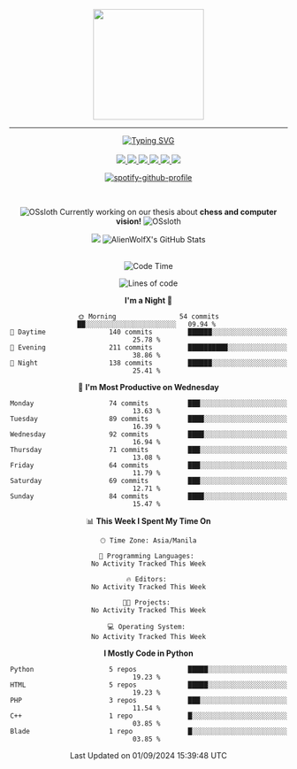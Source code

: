 <!-- AlienWolfX -->

<div align="center">
  <img src = "https://github.com/shinjitsue/shinjitsue/assets/71762653/b917dd38-ef9b-45e2-92ed-7ec42c9ea6fe" width=200 />
</div>

---

<div align="center">

<a href="https://git.io/typing-svg">
  <img src="https://readme-typing-svg.herokuapp.com?font=Fira+Code&duration=2000&pause=100&color=276DF7&multiline=true&width=435&lines=Allen+Cruiz;Student+%7C+Security+Researcher" alt="Typing SVG" />
</a>

<br />
<br />

<!-- Socials -->

<a href="https://www.facebook.com/cruizallen">
  <img src="https://img.shields.io/badge/Facebook-blue?logo=facebook">
</a>

<a href="https://www.instagram.com/cruizallen">
  <img src="https://img.shields.io/badge/Instagram-purple?logo=instagram">
</a>

<a href="mailto:allengabrielle.cruiz@carsu.edu.ph">
  <img src="https://img.shields.io/badge/Gmail-white?logo=gmail">
</a>

<a href="https://www.tiktok.com/@cruizallen">
  <img src="https://img.shields.io/badge/Tiktok-black?logo=tiktok">
</a>

<a href="https://www.reddit.com/user/AlienWolfX05">
  <img src="https://img.shields.io/badge/Reddit-white?logo=reddit">
</a>

<a href="https://www.linkedin.com/in/cruizallen">
  <img src="https://img.shields.io/badge/LinkedIn-blue?logo=linkedin">
</a>

<!-- End Socials -->
<br />

[![spotify-github-profile](https://spotify-github-profile.kittinanx.com/api/view?uid=eui8z7q3mzgrl6ogni10r05f6&cover_image=true&theme=novatorem&show_offline=true&background_color=121212&interchange=false&bar_color=53b14f&bar_color_cover=false)](https://spotify-github-profile.kittinanx.com/api/view?uid=eui8z7q3mzgrl6ogni10r05f6&redirect=true)

<br />

![OSsloth](https://git.io/OSsloth) Currently working on our thesis about **chess and computer vision!** ![OSsloth](https://git.io/OSsloth)

<a>
  <img src="https://github-stats-alpha.vercel.app/api?username=AlienWolfX&cc=151515&tc=fff&ic=0a6da4&bc=151515"> 
</a>

<a>
  <img src="https://github-readme-streak-stats.herokuapp.com/?user=AlienWolfX&theme=dark&hide_border=true" alt="AlienWolfX's GitHub Stats" />
</a>

<!-- <br />
<br />

<a>
  <img src="https://visitcount.itsvg.in/api?id=AlienWolfX&label=Visits&color=6&icon=0&pretty=true" />
</a> -->

<br />
<br />

<!--START_SECTION:waka-->
![Code Time](http://img.shields.io/badge/Code%20Time-0%20secs-blue)

![Lines of code](https://img.shields.io/badge/From%20Hello%20World%20I%27ve%20Written-4.0%20million%20lines%20of%20code-blue)

**I'm a Night 🦉** 

```text
🌞 Morning                54 commits          ██░░░░░░░░░░░░░░░░░░░░░░░   09.94 % 
🌆 Daytime                140 commits         ██████░░░░░░░░░░░░░░░░░░░   25.78 % 
🌃 Evening                211 commits         ██████████░░░░░░░░░░░░░░░   38.86 % 
🌙 Night                  138 commits         ██████░░░░░░░░░░░░░░░░░░░   25.41 % 
```
📅 **I'm Most Productive on Wednesday** 

```text
Monday                   74 commits          ███░░░░░░░░░░░░░░░░░░░░░░   13.63 % 
Tuesday                  89 commits          ████░░░░░░░░░░░░░░░░░░░░░   16.39 % 
Wednesday                92 commits          ████░░░░░░░░░░░░░░░░░░░░░   16.94 % 
Thursday                 71 commits          ███░░░░░░░░░░░░░░░░░░░░░░   13.08 % 
Friday                   64 commits          ███░░░░░░░░░░░░░░░░░░░░░░   11.79 % 
Saturday                 69 commits          ███░░░░░░░░░░░░░░░░░░░░░░   12.71 % 
Sunday                   84 commits          ████░░░░░░░░░░░░░░░░░░░░░   15.47 % 
```


📊 **This Week I Spent My Time On** 

```text
🕑︎ Time Zone: Asia/Manila

💬 Programming Languages: 
No Activity Tracked This Week

🔥 Editors: 
No Activity Tracked This Week

🐱‍💻 Projects: 
No Activity Tracked This Week

💻 Operating System: 
No Activity Tracked This Week
```

**I Mostly Code in Python** 

```text
Python                   5 repos             █████░░░░░░░░░░░░░░░░░░░░   19.23 % 
HTML                     5 repos             █████░░░░░░░░░░░░░░░░░░░░   19.23 % 
PHP                      3 repos             ███░░░░░░░░░░░░░░░░░░░░░░   11.54 % 
C++                      1 repo              █░░░░░░░░░░░░░░░░░░░░░░░░   03.85 % 
Blade                    1 repo              █░░░░░░░░░░░░░░░░░░░░░░░░   03.85 % 
```




 Last Updated on 01/09/2024 15:39:48 UTC
<!--END_SECTION:waka-->

</div>
